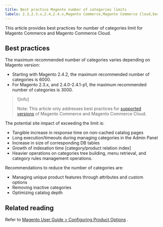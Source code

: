 ```yaml
---
title: Best practice Magento number of categories limits
labels: 2.3,2.3.x,2.4,2.4.x,Magento Commerce,Magento Commerce Cloud,best practices,category,index,performance,products
---
```


This article provides best practices for number of categories limit for Magento Commerce and Magento Commerce Cloud.

## Best practices

The maximum recommended number of categories varies depending on Magento version:

* Starting with Magento 2.4.2, the maximum recommended number of categories is 6000.
* For Magento 2.3.x, and 2.4.0-2.4.1-p1, the maximum recommended number of categories is 3000.

>![info]
>
>Note: This article only addresses best practices for [supported versions](https://magento.com/sites/default/files/magento-software-lifecycle-policy.pdf) of Magento Commerce and Magento Commerce Cloud.

The potential site impact of exceeding the limit is:

* Tangible increase in response time on non-cached catalog pages
* Long execution/timeouts during managing categories in the Admin Panel
* Increase in size of corresponding DB tables
* Growth of indexation time \[category/product relation index\]
* Heavier operations on categories tree building, menu retrieval, and category rules management operations.

Recommendations to reduce the number of categories are:

* Managing unique product features through attributes and custom options
* Removing inactive categories
* Optimizing catalog depth

## Related reading

Refer to [Magento User Guide > Configuring Product Options](https://docs.magento.com/user-guide/catalog/inventory-product-stock-options.html) .